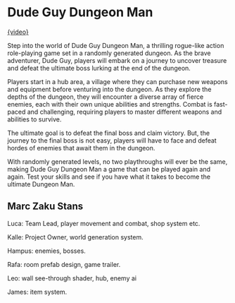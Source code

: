 # Dude Guy Dungeon Man

[{video}](https://www.youtube.com/watch?v=xMxG06_TwY8&list=LL&index=2&ab_channel=rafatrash)

Step into the world of Dude Guy Dungeon Man, a thrilling rogue-like action role-playing game set in a randomly generated dungeon. As the brave adventurer, Dude Guy, players will embark on a journey to uncover treasure and defeat the ultimate boss lurking at the end of the dungeon.

Players start in a hub area, a village where they can purchase new weapons and equipment before venturing into the dungeon. As they explore the depths of the dungeon, they will encounter a diverse array of fierce enemies, each with their own unique abilities and strengths. Combat is fast-paced and challenging, requiring players to master different weapons and abilities to survive.

The ultimate goal is to defeat the final boss and claim victory. But, the journey to the final boss is not easy, players will have to face and defeat hordes of enemies that await them in the dungeon.

With randomly generated levels, no two playthroughs will ever be the same, making Dude Guy Dungeon Man a game that can be played again and again. Test your skills and see if you have what it takes to become the ultimate Dungeon Man.

## Marc Zaku Stans

Luca: Team Lead, player movement and combat, shop system etc. 

Kalle: Project Owner, world generation system. 

Hampus: enemies, bosses.

Rafa: room prefab design, game trailer.

Leo: wall see-through shader, hub, enemy ai

James: item system. 
